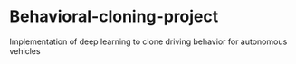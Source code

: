 # Behavioral-cloning-project
Implementation of deep learning to clone driving behavior for autonomous vehicles
